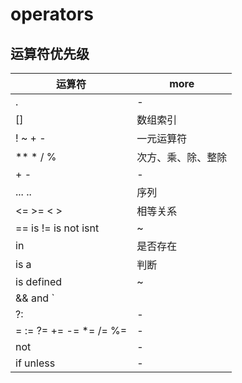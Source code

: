 # operators

## 运算符优先级

| 运算符                 | more               |
| ---------------------- | ------------------ |
| .                      | -                  |
| []                     | 数组索引           |
| ! ~ + -                | 一元运算符         |
| ** * / %               | 次方、乘、除、整除 |
| + -                    | -                  |
| ... ..                 | 序列               |
| <= >= < >              | 相等关系           |
| == is != is not isnt   | ~                  |
| in                     | 是否存在           |
| is a                   | 判断               |
| is defined             | ~                  |
| && and `||` or         | 逻辑操作           |
| ?:                     | -                  |
| = := ?= += -= *= /= %= | -                  |
| not                    | -                  |
| if unless              | -                  |